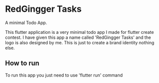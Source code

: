 # RedGingger Tasks
A minimal Todo App.

This flutter application is a very minimal todo app I made for flutter create contest. I have given this app a name called 'RedGingger Tasks' and the logo is also designed by me. This is just to create a brand identity nothing else.

## How to run
To run this app you just need to use 'flutter run' command
